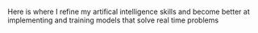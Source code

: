 Here is where I refine my artifical intelligence skills and become better at implementing and training models that solve real time problems
